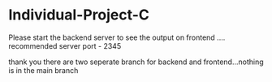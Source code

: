 # Individual-Project-C 

Please start the backend server to see the output on frontend .... recommended server port - 2345 

thank you
 there are two seperate branch for backend and frontend...nothing is in the main branch
 
